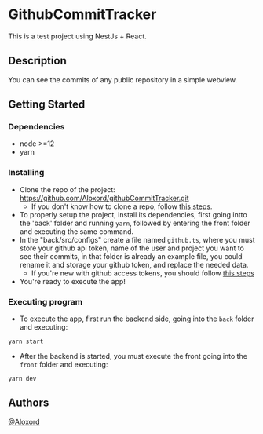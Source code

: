 # GithubCommitTracker

This is a test project using NestJs + React.

## Description

You can see the commits of any public repository in a simple webview.

## Getting Started

### Dependencies

* node >=12
* yarn

### Installing

* Clone the repo of the project: https://github.com/Aloxord/githubCommitTracker.git
    * If you don't know how to clone a repo, follow [this steps](https://docs.github.com/en/repositories/creating-and-managing-repositories/cloning-a-repository).
* To properly setup the project, install its dependencies, first going intto the 'back' folder and running `yarn`, followed by entering the front folder and executing the same command.
* In the "back/src/configs" create a file named `github.ts`, where you must store your github api token, name of the user and project you want to see their commits, in that folder is already an example file, you could rename it and storage your github token, and replace the needed data.
    * If you're new with github access tokens, you should follow [this steps](https://docs.github.com/en/authentication/keeping-your-account-and-data-secure/creating-a-personal-access-token)
* You're ready to execute the app!

### Executing program

* To execute the app, first run the backend side, going into the `back` folder and executing:
```
yarn start
```
* After the backend is started, you must execute the front going into the `front` folder and executing:
```
yarn dev
```

## Authors

[@Aloxord](https://twitter.com/aloxord)